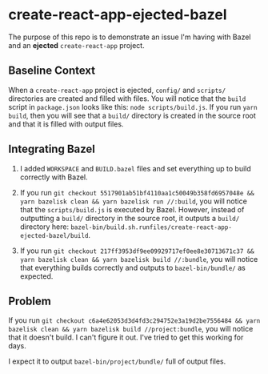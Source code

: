 # create-react-app-ejected-bazel

The purpose of this repo is to demonstrate an issue I'm having with Bazel and an **ejected** `create-react-app` project.

## Baseline Context

When a `create-react-app` project is ejected, `config/` and `scripts/` directories are created and filled with files. You will notice that the `build` script in `package.json` looks like this: `node scripts/build.js`. If you run `yarn build`, then you will see that a `build/` directory is created in the source root and that it is filled with output files.

## Integrating Bazel

1. I added `WORKSPACE` and `BUILD.bazel` files and set everything up to build correctly with Bazel.

2. If you run `git checkout 5517901ab51bf4110aa1c50049b358fd6957048e && yarn bazelisk clean && yarn bazelisk run //:build`, you will notice that the `scripts/build.js` is executed by Bazel. However, instead of outputting a `build/` directory in the source root, it outputs a `build/` directory here: `bazel-bin/build.sh.runfiles/create-react-app-ejected-bazel/build`.

3. If you run `git checkout 217ff3953df9ee09929717ef0ee8e30713671c37 && yarn bazelisk clean && yarn bazelisk build //:bundle`, you will notice that everything builds correctly and outputs to `bazel-bin/bundle/` as expected.

## Problem

If you run `git checkout c6a4e62053d3d4fd3c294752e3a19d2be7556484 && yarn bazelisk clean && yarn bazelisk build //project:bundle`, you will notice that it doesn't build. I can't figure it out. I've tried to get this working for days.

I expect it to output `bazel-bin/project/bundle/` full of output files.
